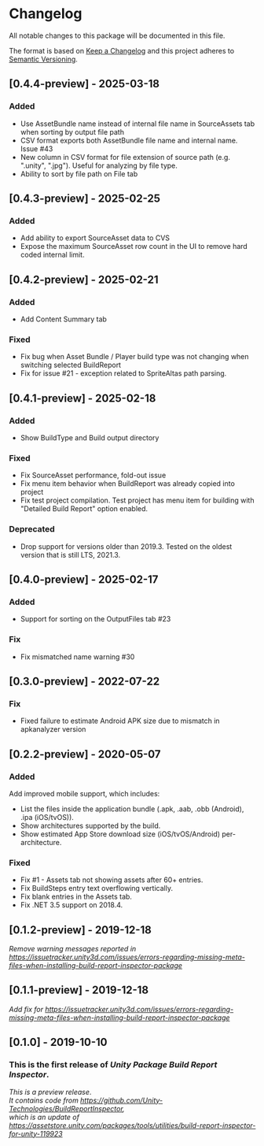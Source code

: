 # Changelog
All notable changes to this package will be documented in this file.

The format is based on [Keep a Changelog](http://keepachangelog.com/en/1.0.0/)
and this project adheres to [Semantic Versioning](http://semver.org/spec/v2.0.0.html).

## [0.4.4-preview] - 2025-03-18

### Added
- Use AssetBundle name instead of internal file name in SourceAssets tab when sorting by output file path
- CSV format exports both AssetBundle file name and internal name.  Issue #43
- New column in CSV format for file extension of source path (e.g. ".unity", ".jpg").  Useful for analyzing by file type.
- Ability to sort by file path on File tab

## [0.4.3-preview] - 2025-02-25

### Added
- Add ability to export SourceAsset data to CVS
- Expose the maximum SourceAsset row count in the UI to remove hard coded internal limit.

## [0.4.2-preview] - 2025-02-21

### Added
- Add Content Summary tab

### Fixed
- Fix bug when Asset Bundle / Player build type was not changing when switching selected BuildReport
- Fix for issue #21 - exception related to SpriteAltas path parsing.

## [0.4.1-preview] - 2025-02-18

### Added
- Show BuildType and Build output directory

### Fixed
- Fix SourceAsset performance, fold-out issue
- Fix menu item behavior when BuildReport was already copied into project
- Fix test project compilation.  Test project has menu item for building with "Detailed Build Report" option enabled.

### Deprecated
- Drop support for versions older than 2019.3.  Tested on the oldest version that is still LTS, 2021.3.

## [0.4.0-preview] - 2025-02-17

### Added
- Support for sorting on the OutputFiles tab #23

### Fix 
- Fix mismatched name warning #30

## [0.3.0-preview] - 2022-07-22

### Fix
- Fixed failure to estimate Android APK size due to mismatch in apkanalyzer version

## [0.2.2-preview] - 2020-05-07

### Added
Add improved mobile support, which includes:
- List the files inside the application bundle (.apk, .aab, .obb (Android), .ipa (iOS/tvOS)).
- Show architectures supported by the build.
- Show estimated App Store download size (iOS/tvOS/Android) per-architecture.

### Fixed
- Fix #1 - Assets tab not showing assets after 60+ entries.
- Fix BuildSteps entry text overflowing vertically.
- Fix blank entries in the Assets tab.
- Fix .NET 3.5 support on 2018.4.

## [0.1.2-preview] - 2019-12-18

*Remove warning messages reported in https://issuetracker.unity3d.com/issues/errors-regarding-missing-meta-files-when-installing-build-report-inspector-package*

## [0.1.1-preview] - 2019-12-18

*Add fix for https://issuetracker.unity3d.com/issues/errors-regarding-missing-meta-files-when-installing-build-report-inspector-package*

## [0.1.0] - 2019-10-10

### This is the first release of *Unity Package Build Report Inspector*.

*This is a preview release*.  
*It contains code from https://github.com/Unity-Technologies/BuildReportInspector,*  
*which is an update of https://assetstore.unity.com/packages/tools/utilities/build-report-inspector-for-unity-119923*
